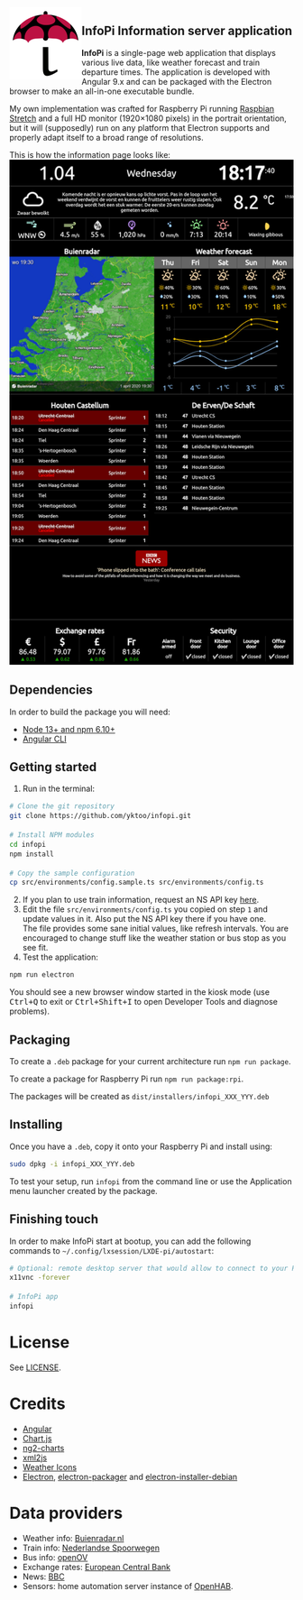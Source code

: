 <img src="doc/infopi.svg" alt="InfoPi icon" width="128" height="128" style="float: left;">

## InfoPi Information server application

**InfoPi** is a single-page web application that displays various live data, like weather forecast and train departure times. The application is developed with Angular 9.x and can be packaged with the Electron browser to make an all-in-one executable bundle.

My own implementation was crafted for Raspberry Pi running [Raspbian Stretch](https://www.raspberrypi.org/downloads/raspbian/) and a full HD monitor (1920&times;1080 pixels) in the portrait orientation, but it will (supposedly) run on any platform that Electron supports and properly adapt itself to a broad range of resolutions.

This is how the information page looks like:
![Screenshot of the application](doc/screenshot.jpg)


## Dependencies

In order to build the package you will need:

* [Node 13+ and npm 6.10+](https://nodejs.org/)
* [Angular CLI](https://angular.io/cli)

## Getting started

1. Run in the terminal:
```bash
# Clone the git repository
git clone https://github.com/yktoo/infopi.git

# Install NPM modules
cd infopi
npm install

# Copy the sample configuration
cp src/environments/config.sample.ts src/environments/config.ts
```
2. If you plan to use train information, request an NS API key [here](https://apiportal.ns.nl/).
3. Edit the file `src/environments/config.ts` you copied on step `1` and update values in it. Also put the NS API key there if you have one.\
The file provides some sane initial values, like refresh intervals. You are encouraged to change stuff like the weather station or bus stop as you see fit.
4. Test the application:
```bash
npm run electron
```
You should see a new browser window started in the kiosk mode (use <kbd>Ctrl+Q</kbd> to exit or <kbd>Ctrl+Shift+I</kbd> to open Developer Tools and diagnose problems).

## Packaging

To create a `.deb` package for your current architecture run `npm run package`.

To create a package for Raspberry Pi run `npm run package:rpi`.

The packages will be created as `dist/installers/infopi_XXX_YYY.deb`

## Installing

Once you have a `.deb`, copy it onto your Raspberry Pi and install using:

```bash
sudo dpkg -i infopi_XXX_YYY.deb
```

To test your setup, run `infopi` from the command line or use the Application menu launcher created by the package.

## Finishing touch

In order to make InfoPi start at bootup, you can add the following commands to `~/.config/lxsession/LXDE-pi/autostart`:

```bash
# Optional: remote desktop server that would allow to connect to your Pi via VNC
x11vnc -forever

# InfoPi app
infopi
```


License
=======

See [LICENSE](LICENSE).


Credits
=======

* [Angular](https://angular.io/)
* [Chart.js](https://www.chartjs.org/)
* [ng2-charts](https://valor-software.com/ng2-charts/)
* [xml2js](https://www.npmjs.com/package/xml2js)
* [Weather Icons](https://erikflowers.github.io/weather-icons/)
* [Electron](https://www.electronjs.org/), [electron-packager](https://github.com/electron/electron-packager) and [electron-installer-debian](https://github.com/electron-userland/electron-installer-debian)


Data providers
==============

* Weather info: [Buienradar.nl](http://buienradar.nl/)
* Train info: [Nederlandse Spoorwegen](http://www.ns.nl/)
* Bus info: [openOV](http://openov.nl/)
* Exchange rates: [European Central Bank](https://www.ecb.europa.eu/)
* News: [BBC](https://www.bbc.co.uk/)
* Sensors: home automation server instance of [OpenHAB](https://www.openhab.org/).
